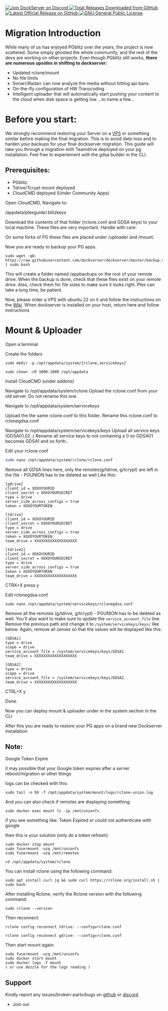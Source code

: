 <p align="left">
    <a href="https://discord.gg/FYSvu83caM">
        <img src="https://discord.com/api/guilds/830478558995415100/widget.png?label=Discord%20Server&logo=discord" alt="Join DockServer on Discord">
    </a>
        <a href="https://github.com/dockserver/dockserver/releases">
        <img src="https://img.shields.io/github/downloads/dockserver/dockserver/total?label=Total%20Downloads&logo=github" alt="Total Releases Downloaded from GitHub">
    </a>
    <a href="https://github.com/dockserver/dockserver/releases/latest">
        <img src="https://img.shields.io/github/v/release/dockserver/dockserver?include_prereleases&label=Latest%20Release&logo=github" alt="Latest Official Release on GitHub">
    </a>
    <a href="https://github.com/dockserver/dockserver/blob/master/LICENSE">
        <img src="https://img.shields.io/github/license/dockserver/dockserver?label=License&logo=gnu" alt="GNU General Public License">
    </a>
</p>

# Migration Introduction

While many of us has enjoyed PGblitz over the years, the project is now scattered. Some simply ghosted the whole community, and the rest of the devs are working on other projects.
Even though PGblitz still works, **there are numerous upsides in shifting to dockserver:**

- Updated rclone/mount
- No file limits
- Sonarr/Radarr can now analyze the media without hitting api bans
- On-the-fly configuration of HW Transcoding
- Intelligent uploader that will automatically start pushing your content to the cloud when disk space is getting low
  ...to name a few...

# Before you start:

We strongly recommend restoring your Server on a [VPS](https://www.hetzner.com/cloud "VPS") or something similar before making the final migration. This is to avoid data-loss and to harden your backups for your final dockserver migration. This guide will take you through a migration with Teamdrive deployed on your pg installation. Feel free to experiement with the gdsa builder in the CLI.

## Prerequisites:

- PGblitz
- Tdrive/Tcrypt mount deployed
- CloudCMD deployed (Under Community Apps)

Open CloudCMD, Navigate to:

/appdata/plexguide/.blitzkeys

Download the contents of that folder (rclone.conf and GDSA keys) to your local machine. These files are very important. Handle with care.

On some forks of PG these files are placed under /uploader and /mount.

Now you are ready to backup your PG apps.

```
sudo wget -qO- https://raw.githubusercontent.com/dockserver/dockserver/master/backup.sh | sudo bash
```

This will create a folder named /appbackups on the root of your remote drive. When the backup is done, check that these files exist on your remote drive. Also, check them for file sizes to make sure it looks right. Plex can take a long time, be patient.

Now, please order a VPS with ubuntu 22 on it and follow the instructions on the [Wiki](https://dockserver.io/install/install.html). When dockserver is installed on your host, return here and follow instructions

# Mount & Uploader

Open a terminal

Create the folders

```
sudo mkdir -p /opt/appdata/system/{rclone,servicekeys}
```

```
sudo chown -cR 1000:1000 /opt/appdata
```

Install CloudCMD (under addons)

Navigate to
/opt/appdata/system/rclone
Upload the rclone.conf from your old server.
Do not rename this one.

Navigate to
/opt/appdata/system/servicekeys

Upload the the same rclone.conf to this folder.
Rename this rclone.conf to rclonegdsa.conf

Navigate to
/opt/appdata/system/servicekeys/keys
Upload all service keys (GDSA01,02..)
Rename all service keys to not containing a 0 so GDSA01 becomes GDSA1 and so forth..


Edit your rclone.conf

```sh
sudo nano /opt/appdata/system/rclone/rclone.conf
```

Remove all GDSA lines here, only the remotes(g/tdrive, g/tcrypt) are left in the file - PGUNION has to be deleted as well
Like this:
```
[gdrive]
client_id = XOXOYOURID
client_secret = XOXOYOURSECRET
type = drive
server_side_across_configs = true
token = XOXOYOURTOKEN

[tdrive]
client_id = XOXOYOURID
client_secret = XOXOYOURSECRET
type = drive
server_side_across_configs = true
token = XOXOYOURTOKEN
team_drive = XXXXXXXXXXXXXXXXXXX

[tdrive2]
client_id = XOXOYOURID
client_secret = XOXOYOURSECRET
type = drive
server_side_across_configs = true
token = XOXOYOURTOKEN
team_drive = XXXXXXXXXXXXXXXXXXX
```

CTRX+X press y

Edit rclonegdsa.conf

```
sudo nano /opt/appdata/system/servicekeys/rclonegdsa.conf
```

Remove all the remotes (g/tdrive, g/tcrypt) - PGUNION has to be deleted as well.
You'll also want to make sure to update the `service_account_file` line. Remove the previous path and change it to `/system/servicekeys/keys/` like below.
Again, remove all zeroes so that the values will be displayed like this:

```
[GDSA1]
type = drive
scope = drive
service_account_file = /system/servicekeys/keys/GDSA1
team_drive = XXXXXXXXXXXXXXXXXXX

[GDSA2]
type = drive
scope = drive
service_account_file = /system/servicekeys/keys/GDSA2
team_drive = XXXXXXXXXXXXXXXXXXX
```

CTRL+X y

Done.

Now you can deploy mount & uploader under in the system section in the CLI

After this you are ready to restore your PG apps on a brand new Dockserver installation

## Note:
Google Token Expire

it may possible that your Google token expires after a server reboot/migration or other things

logs can be checked with this:
```
sudo tail -n 50 -f /opt/appdata/system/mount/logs/rclone-union.log
```
And you can also check if remotes are displaying something:
```
sudo docker exec mount ls -1p /mnt/unionfs
```
if you see something like: 
Token Expired or could not authenticate with google

then this is your solution (only do a token refresh):
```
sudo docker stop mount
sudo fusermount -uzq /mnt/unionfs 
sudo fusermount -uzq /mnt/remotes
```
```
cd /opt/appdata/system/rclone
```
You can install rclone using the following command:
```
sudo apt install curl jq && sudo curl https://rclone.org/install.sh | sudo bash
```
After installing Rclone, verify the Rclone version with the following command:
```
sudo rclone --version
```
Then reconnect:
```
rclone config reconnect tdrive: --config=rclone.conf

rclone config reconnect gdrive: --config=rclone.conf
```
Then start mount again:
```
sudo fusermount -uzq /mnt/unionfs
sudo docker start mount
sudo docker logs -f mount
( or use dozzle for the logs reading )
```


## Support

Kindly report any issues/broken-parts/bugs on [github](https://github.com/dockserver/dockserver/issues) or [discord](https://discord.gg/A7h7bKBCVa)

- Join our <a href="https://discord.gg/FYSvu83caM">

